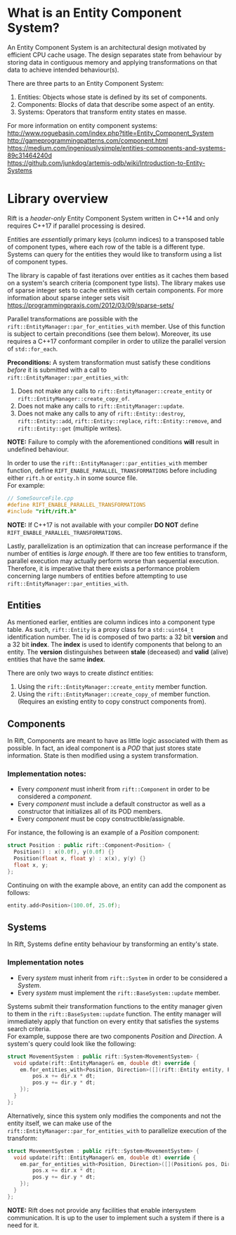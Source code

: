 # What is an Entity Component System?
An Entity Component System is an architectural design motivated by efficient CPU cache usage. The design separates state from behaviour by storing data in contiguous memory and applying transformations on that data to achieve intended behaviour(s).

There are three parts to an Entity Component System:
1. Entities:   Objects whose state is defined by its set of components.
1. Components: Blocks of data that describe some aspect of an entity.
1. Systems:    Operators that transform entity states en masse.

For more information on entity component systems:   
http://www.roguebasin.com/index.php?title=Entity_Component_System  
http://gameprogrammingpatterns.com/component.html   
https://medium.com/ingeniouslysimple/entities-components-and-systems-89c31464240d  
https://github.com/junkdog/artemis-odb/wiki/Introduction-to-Entity-Systems   

# Library overview
Rift is a *header-only* Entity Component System written in C++14 and only requires C++17 if parallel processing is desired. 

Entities are *essentially* primary keys (column indices) to a transposed table of component types, where each row of the table is a different type. Systems can query for the entities they would like to transform using a list of component types. 

The library is capable of fast iterations over entities as it caches them based on a system's search criteria (component type lists). The library makes use of sparse integer sets to cache entities with certain components. For more information about sparse integer sets visit https://programmingpraxis.com/2012/03/09/sparse-sets/

Parallel transformations are possible with the `rift::EntityManager::par_for_entities_with` member. Use of this function is subject to certain preconditions (see them below). Moreover, its use requires a C++17 conformant compiler in order to utilize the parallel version of `std::for_each`.

**Preconditions:**
A system transformation must satisfy these conditions *before* it is submitted with a call to `rift::EntityManager::par_entities_with`:
1. Does not make any calls to `rift::EntityManager::create_entity` or `rift::EntityManager::create_copy_of`.
1. Does not make any calls to `rift::EntityManager::update`.
1. Does not make any calls to any of `rift::Entity::destroy`, `rift::Entity::add`, `rift::Entity::replace`, `rift::Entity::remove`, and `rift::Entity::get` (multiple writes).   

**NOTE:** Failure to comply with the aforementioned conditions **will** result in undefined behaviour.

In order to use the `rift::EntityManager::par_entities_with` member function, define `RIFT_ENABLE_PARALLEL_TRANSFORMATIONS` before including either `rift.h` or `entity.h` in some source file.   
For example:
```cpp
// SomeSourceFile.cpp
#define RIFT_ENABLE_PARALLEL_TRANSFORMATIONS
#include "rift/rift.h"
``` 
**NOTE:** If C++17 is not available with your compiler **DO NOT** define `RIFT_ENABLE_PARALLEL_TRANSFORMATIONS`.

Lastly, parallelization is an optimization that can increase performance if the number of entities is *large enough*. If there are too few entities to transform, parallel execution may actually perform worse than sequential execution. Therefore, it is imperative that there exists a performance problem concerning large numbers of entities before attempting to use `rift::EntityManager::par_entities_with`.

## Entities
As mentioned earlier, entities are column indices into a component type table. As such, `rift::Entity` is a proxy class for a `std::uint64_t` identification number. The id is composed of two parts: a 32 bit **version** and a 32 bit **index**. The **index** is used to identify components that belong to an entity. The **version** distinguishes between **stale** (deceased) and **valid** (alive) entities that have the same **index**.   

There are only two ways to create *distinct* entities:
1. Using the `rift::EntityManager::create_entity` member function.
1. Using the `rift::EntityManager::create_copy_of` member function. (Requires an existing entity to copy construct components from).   

## Components 
In Rift, Components are meant to have as little logic associated with them as possible. In fact, an ideal component is a *POD* that just stores state information. State is then modified using a system transformation.
### Implementation notes:
- Every *component* must inherit from `rift::Component` in order to be considered a *component*.
- Every *component* must include a default constructor as well as a constructor that initializes all of its POD members. 
- Every *component* must be copy constructible/assignable.   

For instance, the following is an example of a *Position* component:
```cpp
struct Position : public rift::Component<Position> {
  Position() : x(0.0f), y(0.0f) {}
  Position(float x, float y) : x(x), y(y) {}
  float x, y;
};
```
Continuing on with the example above, an entity can add the component as follows:
```cpp
entity.add<Position>(100.0f, 25.0f);
```

## Systems
In Rift, Systems define entity behaviour by transforming an entity's state.
### Implementation notes
- Every *system* must inherit from `rift::System` in order to be considered a *System*. 
- Every *system* must implement the `rift::BaseSystem::update` member.

Systems submit their transformation functions to the entity manager given to them in the `rift::BaseSystem::update` function. The entity manager will immediately apply that function on every entity that satisfies the systems search criteria.   
For example, suppose there are two components *Position* and *Direction*. A system's query could look like the following:
```cpp
struct MovementSystem : public rift::System<MovementSystem> {
  void update(rift::EntityManager& em, double dt) override {
    em.for_entities_with<Position, Direction>([](rift::Entity entity, Position& pos, Direction& dir){
        pos.x += dir.x * dt;
        pos.y += dir.y * dt;
    });
  }
};
```

Alternatively, since this system only modifies the components and not the entity itself, we can make use of the `rift::EntityManager::par_for_entities_with` to parallelize execution of the transform:
```cpp
struct MovementSystem : public rift::System<MovementSystem> {
  void update(rift::EntityManager& em, double dt) override {
    em.par_for_entities_with<Position, Direction>([](Position& pos, Direction& dir){
        pos.x += dir.x * dt;
        pos.y += dir.y * dt;
    });
  }
};
```

**NOTE:** Rift does not provide any facilities that enable intersystem communication. It is up to the user to implement such a system if there is a need for it. 
